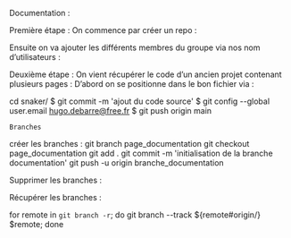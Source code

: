 Documentation :

Première étape :
On commence par créer un repo :
 
 
Ensuite on va ajouter les différents membres du groupe via nos nom d’utilisateurs :
 
Deuxième étape :
On vient récupérer le code d’un ancien projet contenant plusieurs pages :
D’abord on se positionne dans le bon fichier via : 

cd snaker/
$ git commit -m 'ajout du code source'
$ git config --global user.email hugo.debarre@free.fr
$ git push origin main

    Branches

créer les branches :
git branch page_documentation
git checkout page_documentation
git add .
git commit -m 'initialisation de la branche documentation'
git push -u origin branche_documentation

Supprimer les branches :

Récupérer les branches :

for remote in `git branch -r`; do git branch --track ${remote#origin/} $remote; done